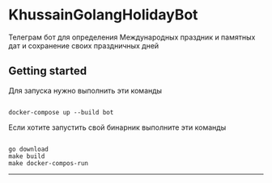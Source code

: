# KhussainGolangHolidayBot

Телеграм бот для определения Международных праздник и памятных дат и сохранение своих праздничных дней

## Getting started

Для запуска нужно выполнить эти команды

```

docker-compose up --build bot

```

Если хотите запустить свой бинарник выполните эти команды

```

go download
make build
make docker-compos-run

```

***
